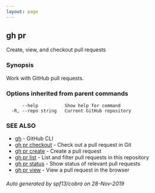 ```yaml
---
layout: page
---
```


## gh pr

Create, view, and checkout pull requests

### Synopsis

Work with GitHub pull requests.

### Options inherited from parent commands

```
      --help          Show help for command
  -R, --repo string   Current GitHub repository
```

### SEE ALSO

* [gh]({{site.baseurl}}gh)	 - GitHub CLI
* [gh pr checkout]({{site.baseurl}}gh_pr_checkout)	 - Check out a pull request in Git
* [gh pr create]({{site.baseurl}}gh_pr_create)	 - Create a pull request
* [gh pr list]({{site.baseurl}}gh_pr_list)	 - List and filter pull requests in this repository
* [gh pr status]({{site.baseurl}}gh_pr_status)	 - Show status of relevant pull requests
* [gh pr view]({{site.baseurl}}gh_pr_view)	 - View a pull request in the browser

###### Auto generated by spf13/cobra on 28-Nov-2019

